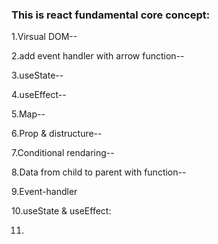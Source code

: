 ### This is react fundamental core concept: 
1.Virsual DOM--

2.add event handler with arrow function--

3.useState--

4.useEffect--

5.Map--

6.Prop & distructure--

7.Conditional rendaring--

8.Data from child to parent with function--

9.Event-handler

10.useState & useEffect:

11.

